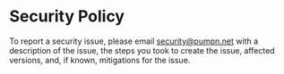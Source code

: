# Security Policy

To report a security issue, please email <security@pumpn.net> with a description of the issue, the steps you took to create the issue, affected versions, and, if known, mitigations for the issue.

